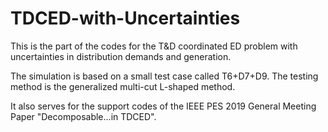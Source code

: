 # TDCED-with-Uncertainties
This is the part of the codes for the T&amp;D coordinated ED problem with uncertainties in distribution demands and generation. 

The simulation is based on a small test case called T6+D7+D9. The testing method is the generalized multi-cut L-shaped method.

It also serves for the support codes of the IEEE PES 2019 General Meeting Paper "Decomposable...in TDCED".
